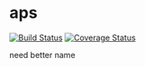 # aps
[![Build Status](https://travis-ci.org/eacha/aps.svg?branch=master)](https://travis-ci.org/eacha/aps)
[![Coverage Status](https://coveralls.io/repos/github/eacha/aps/badge.svg?branch=threads)](https://coveralls.io/github/eacha/aps?branch=threads)

need better name
